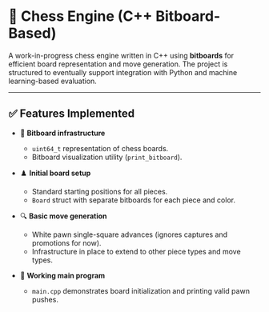 # 🧠 Chess Engine (C++ Bitboard-Based)

A work-in-progress chess engine written in C++ using **bitboards** for efficient board representation and move generation. The project is structured to eventually support integration with Python and machine learning-based evaluation.

---

## ✅ Features Implemented

- 🧩 **Bitboard infrastructure**
  - `uint64_t` representation of chess boards.
  - Bitboard visualization utility (`print_bitboard`).

- ♟️ **Initial board setup**
  - Standard starting positions for all pieces.
  - `Board` struct with separate bitboards for each piece and color.

- 🔍 **Basic move generation**
  - White pawn single-square advances (ignores captures and promotions for now).
  - Infrastructure in place to extend to other piece types and move types.

- 🚀 **Working main program**
  - `main.cpp` demonstrates board initialization and printing valid pawn pushes.



